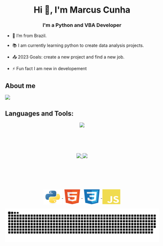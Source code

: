 

<h1 align="center">Hi 👋, I'm Marcus Cunha</h1>
<h3 align="center">I'm a Python and VBA Developer</h3>
 


- :house_with_garden: I’m from Brazil.

- :books: I am currently learning python to create data analysis projects.

- :outbox_tray: 2023 Goals: create a new project and find a new job.

- ⚡ Fun fact I am new in developement

## About me

 <div>
<a href="https://www.linkedin.com/in/marcus-cunha-18762718a/"><img src="https://img.shields.io/badge/-LinkedIn-%230077B5?style=for-the-badge&logo=linkedin&logoColor=white" target="_blank"></a> 


## Languages  and Tools:

 <div align="center" style="display-flex">
 
  <img src="https://github-readme-streak-stats.herokuapp.com/?user=AliceCullen-html&theme=dark&date_format=M%20j%5B%2C%20Y%5D"/>
  
</div>

<br></br>
<div align="center" style="display-flex; padding: 20px;">
 <a href="https://github.com/AliceCullen-html>
 
<img height="180em" src="https://github-readme-stats.vercel.app/api?username=AliceCullen-html&show_icons=true&theme=dark&include_all_commits=true&count_private=false"/>
 <img height="180em" src="https://github-readme-stats.vercel.app/api?username=AliceCullen-html&show_icons=true&theme=dark&include_all_commits=true&count_private=false"/>
  <img height="180em" src="https://github-readme-stats.vercel.app/api/top-langs/?username=AliceCullen-html&layout=compact&langs_count=7&theme=dark"/>
</div>
 
                                                                                                                                                   
 <br></br>                                                                                                                                                  


 <div align="center" style="display-flex" style="margin: 2rem"><br>
   <a href="https://github.com/AliceCullen-html">
    <img align="center" alt="AlicePy" height="50" width="60" src="https://raw.githubusercontent.com/devicons/devicon/master/icons/python/python-original.svg">              <img align="center" alt="Alice-HTML" height="50" width="60" src="https://raw.githubusercontent.com/devicons/devicon/master/icons/html5/html5-original.svg">
                                 
<img align="center" alt="Alice-CSS" height="50" width="60" src="https://raw.githubusercontent.com/devicons/devicon/master/icons/css3/css3-original.svg">
 <img align="center" alt="Alice-Js" height="50" width="60" src="https://raw.githubusercontent.com/devicons/devicon/master/icons/javascript/javascript-plain.svg">
  


  
</div>

  ![Snake animation](https://github.com/AliceCullen-html/AliceCullen-html/blob/output/github-contribution-grid-snake.svg)
 









